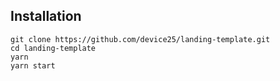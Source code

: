 ## Installation

```
git clone https://github.com/device25/landing-template.git 
cd landing-template 
yarn 
yarn start 
```
